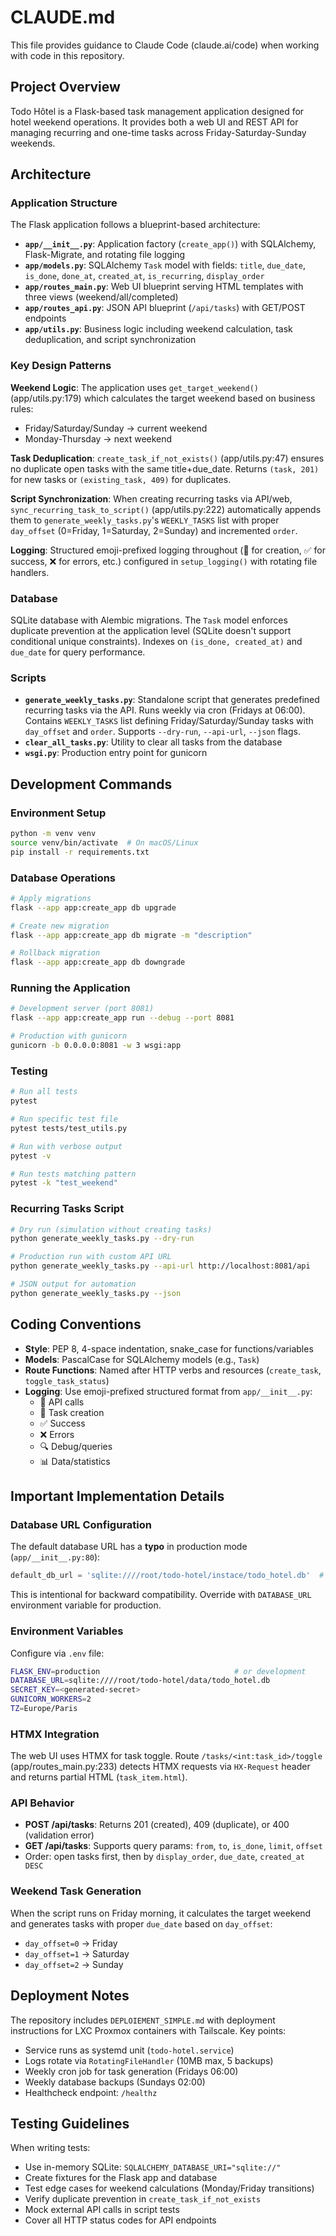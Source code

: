 # CLAUDE.md

This file provides guidance to Claude Code (claude.ai/code) when working with code in this repository.

## Project Overview

Todo Hôtel is a Flask-based task management application designed for hotel weekend operations. It provides both a web UI and REST API for managing recurring and one-time tasks across Friday-Saturday-Sunday weekends.

## Architecture

### Application Structure

The Flask application follows a blueprint-based architecture:

- **`app/__init__.py`**: Application factory (`create_app()`) with SQLAlchemy, Flask-Migrate, and rotating file logging
- **`app/models.py`**: SQLAlchemy `Task` model with fields: `title`, `due_date`, `is_done`, `done_at`, `created_at`, `is_recurring`, `display_order`
- **`app/routes_main.py`**: Web UI blueprint serving HTML templates with three views (weekend/all/completed)
- **`app/routes_api.py`**: JSON API blueprint (`/api/tasks`) with GET/POST endpoints
- **`app/utils.py`**: Business logic including weekend calculation, task deduplication, and script synchronization

### Key Design Patterns

**Weekend Logic**: The application uses `get_target_weekend()` (app/utils.py:179) which calculates the target weekend based on business rules:
- Friday/Saturday/Sunday → current weekend
- Monday-Thursday → next weekend

**Task Deduplication**: `create_task_if_not_exists()` (app/utils.py:47) ensures no duplicate open tasks with the same title+due_date. Returns `(task, 201)` for new tasks or `(existing_task, 409)` for duplicates.

**Script Synchronization**: When creating recurring tasks via API/web, `sync_recurring_task_to_script()` (app/utils.py:222) automatically appends them to `generate_weekly_tasks.py`'s `WEEKLY_TASKS` list with proper `day_offset` (0=Friday, 1=Saturday, 2=Sunday) and incremented `order`.

**Logging**: Structured emoji-prefixed logging throughout (🔨 for creation, ✅ for success, ❌ for errors, etc.) configured in `setup_logging()` with rotating file handlers.

### Database

SQLite database with Alembic migrations. The `Task` model enforces duplicate prevention at the application level (SQLite doesn't support conditional unique constraints). Indexes on `(is_done, created_at)` and `due_date` for query performance.

### Scripts

- **`generate_weekly_tasks.py`**: Standalone script that generates predefined recurring tasks via the API. Runs weekly via cron (Fridays at 06:00). Contains `WEEKLY_TASKS` list defining Friday/Saturday/Sunday tasks with `day_offset` and `order`. Supports `--dry-run`, `--api-url`, `--json` flags.
- **`clear_all_tasks.py`**: Utility to clear all tasks from the database
- **`wsgi.py`**: Production entry point for gunicorn

## Development Commands

### Environment Setup
```bash
python -m venv venv
source venv/bin/activate  # On macOS/Linux
pip install -r requirements.txt
```

### Database Operations
```bash
# Apply migrations
flask --app app:create_app db upgrade

# Create new migration
flask --app app:create_app db migrate -m "description"

# Rollback migration
flask --app app:create_app db downgrade
```

### Running the Application
```bash
# Development server (port 8081)
flask --app app:create_app run --debug --port 8081

# Production with gunicorn
gunicorn -b 0.0.0.0:8081 -w 3 wsgi:app
```

### Testing
```bash
# Run all tests
pytest

# Run specific test file
pytest tests/test_utils.py

# Run with verbose output
pytest -v

# Run tests matching pattern
pytest -k "test_weekend"
```

### Recurring Tasks Script
```bash
# Dry run (simulation without creating tasks)
python generate_weekly_tasks.py --dry-run

# Production run with custom API URL
python generate_weekly_tasks.py --api-url http://localhost:8081/api

# JSON output for automation
python generate_weekly_tasks.py --json
```

## Coding Conventions

- **Style**: PEP 8, 4-space indentation, snake_case for functions/variables
- **Models**: PascalCase for SQLAlchemy models (e.g., `Task`)
- **Route Functions**: Named after HTTP verbs and resources (`create_task`, `toggle_task_status`)
- **Logging**: Use emoji-prefixed structured format from `app/__init__.py`:
  - 📝 API calls
  - 🔨 Task creation
  - ✅ Success
  - ❌ Errors
  - 🔍 Debug/queries
  - 📊 Data/statistics

## Important Implementation Details

### Database URL Configuration

The default database URL has a **typo** in production mode (`app/__init__.py:80`):
```python
default_db_url = 'sqlite:////root/todo-hotel/instace/todo_hotel.db'  # Note: "instace" typo
```
This is intentional for backward compatibility. Override with `DATABASE_URL` environment variable for production.

### Environment Variables

Configure via `.env` file:
```bash
FLASK_ENV=production                              # or development
DATABASE_URL=sqlite:////root/todo-hotel/data/todo_hotel.db
SECRET_KEY=<generated-secret>
GUNICORN_WORKERS=2
TZ=Europe/Paris
```

### HTMX Integration

The web UI uses HTMX for task toggle. Route `/tasks/<int:task_id>/toggle` (app/routes_main.py:233) detects HTMX requests via `HX-Request` header and returns partial HTML (`task_item.html`).

### API Behavior

- **POST /api/tasks**: Returns 201 (created), 409 (duplicate), or 400 (validation error)
- **GET /api/tasks**: Supports query params: `from`, `to`, `is_done`, `limit`, `offset`
- Order: open tasks first, then by `display_order`, `due_date`, `created_at DESC`

### Weekend Task Generation

When the script runs on Friday morning, it calculates the target weekend and generates tasks with proper `due_date` based on `day_offset`:
- `day_offset=0` → Friday
- `day_offset=1` → Saturday
- `day_offset=2` → Sunday

## Deployment Notes

The repository includes `DEPLOIEMENT_SIMPLE.md` with deployment instructions for LXC Proxmox containers with Tailscale. Key points:

- Service runs as systemd unit (`todo-hotel.service`)
- Logs rotate via `RotatingFileHandler` (10MB max, 5 backups)
- Weekly cron job for task generation (Fridays 06:00)
- Weekly database backups (Sundays 02:00)
- Healthcheck endpoint: `/healthz`

## Testing Guidelines

When writing tests:
- Use in-memory SQLite: `SQLALCHEMY_DATABASE_URI="sqlite://"`
- Create fixtures for the Flask app and database
- Test edge cases for weekend calculations (Monday/Friday transitions)
- Verify duplicate prevention in `create_task_if_not_exists`
- Mock external API calls in script tests
- Cover all HTTP status codes for API endpoints
